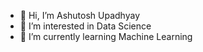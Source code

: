 - 👋 Hi, I’m Ashutosh Upadhyay
- 👀 I’m interested in Data Science
- 🌱 I’m currently learning Machine Learning


<!---
krashu/krashu is a ✨ special ✨ repository because its `README.md` (this file) appears on your GitHub profile.
You can click the Preview link to take a look at your changes.
--->
